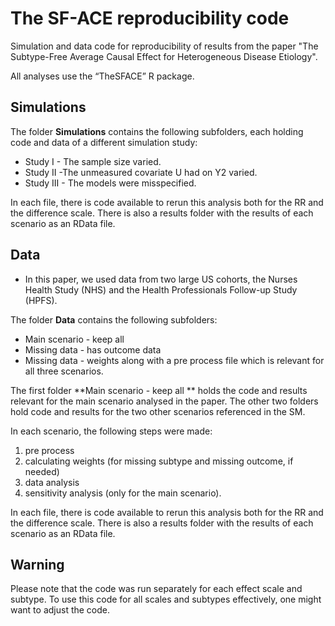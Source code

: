 #  The SF-ACE reproducibility code 
Simulation and data code for reproducibility of results from the paper "The Subtype-Free Average Causal Effect for Heterogeneous Disease Etiology". 

All analyses use the “TheSFACE” R package. 

## Simulations 

The folder **Simulations** contains the following subfolders, each holding code and data of a different simulation study: 

- Study I - The sample size varied. 
- Study II -The unmeasured covariate U had on Y2 varied.
- Study III - The models were misspecified. 

In each file, there is code available to rerun this analysis both for the RR and the difference scale. 
There is also a results folder with the results of each scenario as an RData file. 


## Data

- In this paper, we used data from two large US cohorts, the  Nurses Health Study (NHS) and the Health Professionals Follow-up Study (HPFS). 

The folder **Data** contains the following subfolders: 
-  Main scenario - keep all
- Missing data - has outcome data
- Missing data - weights 
along with a pre process file which is relevant for all three scenarios. 

The first folder **Main scenario - keep all ** holds the code and results relevant for the main scenario analysed in the paper. The other two folders hold code and results for the two other scenarios referenced in the SM. 

In each scenario, the following steps were made: 
1. pre process 
2. calculating weights (for missing subtype and missing outcome, if needed) 
3. data analysis 
4. sensitivity analysis (only for the main scenario). 

In each file, there is code available to rerun this analysis both for the RR and the difference scale. 
There is also a results folder with the results of each scenario as an RData file. 

## Warning 

Please note that the code was run separately for each effect scale and subtype. To use this code for all scales and subtypes effectively, one might want to adjust the code. 